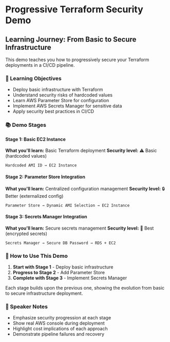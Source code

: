 # Progressive Terraform Security Demo

## Learning Journey: From Basic to Secure Infrastructure

This demo teaches you how to progressively secure your Terraform deployments in a CI/CD pipeline.

### 🎯 Learning Objectives
- Deploy basic infrastructure with Terraform
- Understand security risks of hardcoded values
- Learn AWS Parameter Store for configuration
- Implement AWS Secrets Manager for sensitive data
- Apply security best practices in CI/CD

### 📚 Demo Stages

#### Stage 1: Basic EC2 Instance
**What you'll learn:** Basic Terraform deployment
**Security level:** ⚠️ Basic (hardcoded values)
```
Hardcoded AMI ID → EC2 Instance
```

#### Stage 2: Parameter Store Integration  
**What you'll learn:** Centralized configuration management
**Security level:** 🔒 Better (externalized config)
```
Parameter Store → Dynamic AMI Selection → EC2 Instance
```

#### Stage 3: Secrets Manager Integration
**What you'll learn:** Secure secrets management
**Security level:** 🔐 Best (encrypted secrets)
```
Secrets Manager → Secure DB Password → RDS + EC2
```

### 🚀 How to Use This Demo

1. **Start with Stage 1** - Deploy basic infrastructure
2. **Progress to Stage 2** - Add Parameter Store
3. **Complete with Stage 3** - Implement Secrets Manager

Each stage builds upon the previous one, showing the evolution from basic to secure infrastructure deployment.

### 🎤 Speaker Notes
- Emphasize security progression at each stage
- Show real AWS console during deployment
- Highlight cost implications of each approach
- Demonstrate pipeline failures and recovery